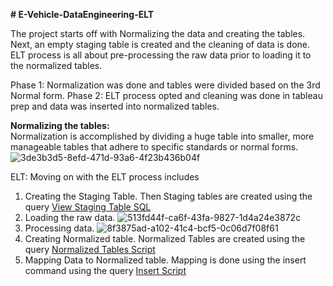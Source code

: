 **# E-Vehicle-DataEngineering-ELT**

The project starts off with Normalizing the data and creating the tables. Next, an empty staging table is created and the cleaning of data is done. ELT process is all about pre-processing the raw data prior to loading it to the normalized tables. 

Phase 1: Normalization was done and tables were divided based on the 3rd Normal form.​
Phase 2: ELT process opted and cleaning was done in tableau prep and data was inserted into normalized tables.

**Normalizing the tables:**  
Normalization is accomplished by dividing a huge table into smaller, more manageable tables that adhere to specific standards or normal forms.​
![3de3b3d5-8efd-471d-93a6-4f23b436b04f](https://github.com/user-attachments/assets/ef6289c8-ab37-4dc5-a6ef-b8d70d4d36f7)

ELT:
Moving on with the ELT process includes 
1. Creating the Staging Table.
   Then Staging tables are created using the query [View Staging Table SQL](Staging_table.sql)
2. Loading the raw data.
   ![513fd44f-ca6f-43fa-9827-1d4a24e3872c](https://github.com/user-attachments/assets/2004a4ea-9657-4f7e-9ff0-5e0ac8482d6c)
3. Processing data.
   ![8f3875ad-a102-41c4-bcf5-0c06d7f08f61](https://github.com/user-attachments/assets/550a3e8f-36d7-4aa7-bf24-ed1b34f37aaf)
4. Creating Normalized table.
   Normalized Tables are created using the query [Normalized Tables Script](Normalized_tables.sql)
5. Mapping Data to Normalized table.
   Mapping is done using the insert command using the query [Insert Script](Insert_data_from_staging.sql)
